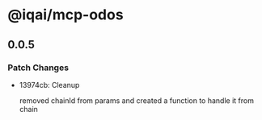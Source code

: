 # @iqai/mcp-odos

## 0.0.5

### Patch Changes

- 13974cb: Cleanup

  removed chainId from params and created a function to handle it from chain
